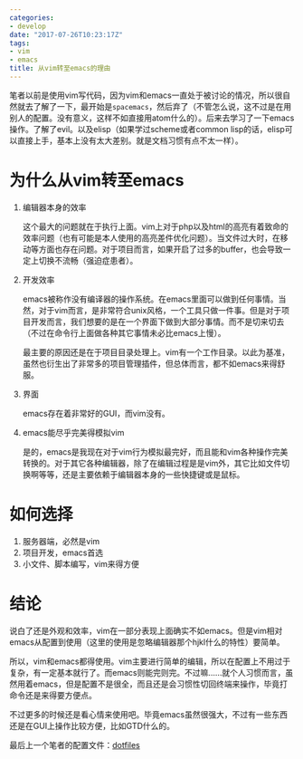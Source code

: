 ```yaml
---
categories:
- develop
date: "2017-07-26T10:23:17Z"
tags:
- vim
- emacs
title: 从vim转至emacs的理由
---
```


笔者以前是使用vim写代码，因为vim和emacs一直处于被讨论的情况，所以很自然就去了解了一下，最开始是`spacemacs`，然后弃了（不管怎么说，这不过是在用别人的配置。没有意义，这样不如直接用atom什么的）。后来去学习了一下emacs操作。了解了evil。以及elisp（如果学过scheme或者common lisp的话，elisp可以直接上手，基本上没有太大差别。就是文档习惯有点不太一样）。

# 为什么从vim转至emacs

1. 编辑器本身的效率

    这个最大的问题就在于执行上面。vim上对于php以及html的高亮有着致命的效率问题（也有可能是本人使用的高亮差件优化问题）。当文件过大时，在移动等方面也存在问题。对于项目而言，如果开启了过多的buffer，也会导致一定上切换不流畅（强迫症患者）。

2. 开发效率

    emacs被称作没有编译器的操作系统。在emacs里面可以做到任何事情。当然，对于vim而言，是非常符合unix风格，一个工具只做一件事。但是对于项目开发而言，我们想要的是在一个界面下做到大部分事情。而不是切来切去（不过在命令行上面做各种其它事情未必比emacs上慢）。

    最主要的原因还是在于项目目录处理上。vim有一个工作目录。以此为基准，虽然也衍生出了非常多的项目管理插件，但总体而言，都不如emacs来得舒服。

3. 界面

    emacs存在着非常好的GUI，而vim没有。

4. emacs能尽乎完美得模拟vim

    是的，emacs是我现在对于vim行为模拟最完好，而且能和vim各种操作完美转换的。对于其它各种编辑器，除了在编辑过程是是vim外，其它比如文件切换啊等等，还是主要依赖于编辑器本身的一些快捷键或是鼠标。

# 如何选择

1. 服务器端，必然是vim
2. 项目开发，emacs首选
3. 小文件、脚本编写，vim来得方便

# 结论

说白了还是外观和效率，vim在一部分表现上面确实不如emacs。但是vim相对emacs从配置到使用（这里的使用是忽略编辑器那个hjkl什么的特性）要简单。

所以，vim和emacs都得使用。vim主要进行简单的编辑，所以在配置上不用过于复杂，有一定基本就行了。而emacs则能完则完。不过嘛……就个人习惯而言，虽然用着emacs，但是配置不是很全，而且还是会习惯性切回终端来操作，毕竟打命令还是来得要方便点。

不过更多的时候还是看心情来使用吧。毕竟emacs虽然很强大，不过有一些东西还是在GUI上操作比较方便，比如GTD什么的。

最后上一个笔者的配置文件：[dotfiles](https://github.com/Vonfry/dotfiles)


